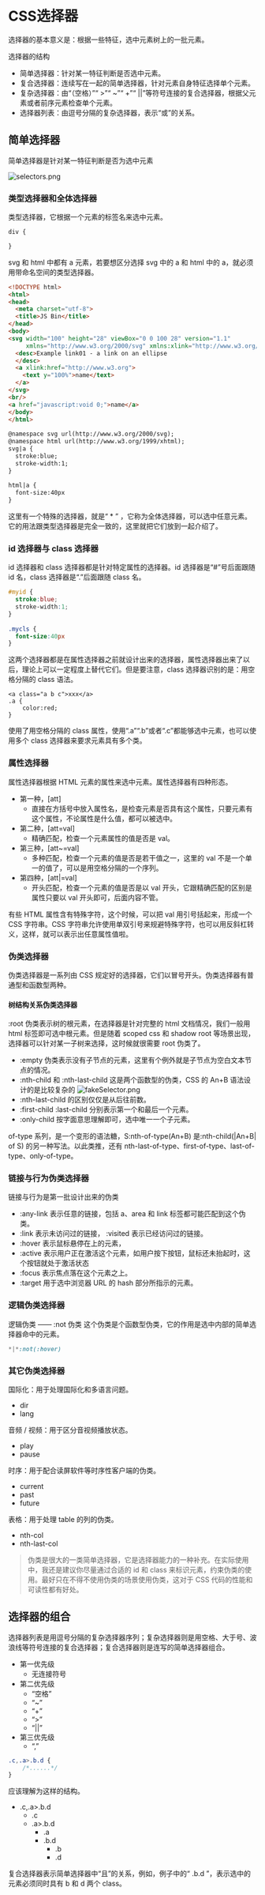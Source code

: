 
# CSS选择器
选择器的基本意义是：根据一些特征，选中元素树上的一批元素。

选择器的结构
- 简单选择器：针对某一特征判断是否选中元素。
- 复合选择器：连续写在一起的简单选择器，针对元素自身特征选择单个元素。
- 复杂选择器：由“（空格）”“ >”“ ~”“ +”“ ||”等符号连接的复合选择器，根据父元素或者前序元素检查单个元素。
- 选择器列表：由逗号分隔的复杂选择器，表示“或”的关系。

## 简单选择器
简单选择器是针对某一特征判断是否为选中元素

![selectors.png](img/20241024%20selectors.png)

### 类型选择器和全体选择器
类型选择器，它根据一个元素的标签名来选中元素。
```css
div {

}
```

svg 和 html 中都有 a 元素，若要想区分选择 svg 中的 a 和 html 中的 a，就必须用带命名空间的类型选择器。
```html
<!DOCTYPE html>
<html>
<head>
  <meta charset="utf-8">
  <title>JS Bin</title>
</head>
<body>
<svg width="100" height="28" viewBox="0 0 100 28" version="1.1"
     xmlns="http://www.w3.org/2000/svg" xmlns:xlink="http://www.w3.org/1999/xlink">
  <desc>Example link01 - a link on an ellipse
  </desc>
  <a xlink:href="http://www.w3.org">
    <text y="100%">name</text>
  </a>
</svg>
<br/>
<a href="javascript:void 0;">name</a>
</body>
</html>
 
@namespace svg url(http://www.w3.org/2000/svg);
@namespace html url(http://www.w3.org/1999/xhtml);
svg|a {
  stroke:blue;
  stroke-width:1;
}
 
html|a {
  font-size:40px
}
```
这里有一个特殊的选择器，就是“ * ” ，它称为全体选择器，可以选中任意元素。它的用法跟类型选择器是完全一致的，这里就把它们放到一起介绍了。

### id 选择器与 class 选择器
id 选择器和 class 选择器都是针对特定属性的选择器。id 选择器是“#”号后面跟随 id 名，class 选择器是“.”后面跟随 class 名。
```css
#myid {
  stroke:blue;
  stroke-width:1;
}
 
.mycls {
  font-size:40px
}
```
这两个选择器都是在属性选择器之前就设计出来的选择器，属性选择器出来了以后，理论上可以一定程度上替代它们。但是要注意，class 选择器识别的是：用空格分隔的 class 语法。
```
<a class="a b c">xxx</a>
.a {
    color:red;
}
```
使用了用空格分隔的 class 属性，使用“.a”“.b”或者“.c”都能够选中元素，也可以使用多个 class 选择器来要求元素具有多个类。

### 属性选择器
属性选择器根据 HTML 元素的属性来选中元素。属性选择器有四种形态。
- 第一种，[att]
  - 直接在方括号中放入属性名，是检查元素是否具有这个属性，只要元素有这个属性，不论属性是什么值，都可以被选中。
- 第二种，[att=val]
  - 精确匹配，检查一个元素属性的值是否是 val。
- 第三种，[att~=val]
  - 多种匹配，检查一个元素的值是否是若干值之一，这里的 val 不是一个单一的值了，可以是用空格分隔的一个序列。
- 第四种，[att|=val]
  - 开头匹配，检查一个元素的值是否是以 val 开头，它跟精确匹配的区别是属性只要以 val 开头即可，后面内容不管。

有些 HTML 属性含有特殊字符，这个时候，可以把 val 用引号括起来，形成一个 CSS 字符串。CSS 字符串允许使用单双引号来规避特殊字符，也可以用反斜杠转义，这样，就可以表示出任意属性值啦。

### 伪类选择器
伪类选择器是一系列由 CSS 规定好的选择器，它们以冒号开头。伪类选择器有普通型和函数型两种。

#### 树结构关系伪类选择器
:root 伪类表示树的根元素，在选择器是针对完整的 html 文档情况，我们一般用 html 标签即可选中根元素。但是随着 scoped css 和 shadow root 等场景出现，选择器可以针对某一子树来选择，这时候就很需要 root 伪类了。

- :empty 伪类表示没有子节点的元素，这里有个例外就是子节点为空白文本节点的情况。
- :nth-child 和 :nth-last-child 这是两个函数型的伪类，CSS 的 An+B 语法设计的是比较复杂的
![fakeSelector.png](img/20241024fakeSelectors.png)
- :nth-last-child 的区别仅仅是从后往前数。
- :first-child :last-child 分别表示第一个和最后一个元素。
- :only-child 按字面意思理解即可，选中唯一一个子元素。

of-type 系列，是一个变形的语法糖，S:nth-of-type(An+B) 是:nth-child(|An+B| of S) 的另一种写法。以此类推，还有 nth-last-of-type、first-of-type、last-of-type、only-of-type。

### 链接与行为伪类选择器
链接与行为是第一批设计出来的伪类
- :any-link 表示任意的链接，包括 a、area 和 link 标签都可能匹配到这个伪类。
- :link 表示未访问过的链接， :visited 表示已经访问过的链接。
- :hover 表示鼠标悬停在上的元素，
- :active 表示用户正在激活这个元素，如用户按下按钮，鼠标还未抬起时，这个按钮就处于激活状态
- :focus 表示焦点落在这个元素之上。
- :target 用于选中浏览器 URL 的 hash 部分所指示的元素。

### 逻辑伪类选择器
逻辑伪类 —— :not 伪类 这个伪类是个函数型伪类，它的作用是选中内部的简单选择器命中的元素。
```css
*|*:not(:hover)
```
### 其它伪类选择器
国际化：用于处理国际化和多语言问题。
- dir
- lang

音频 / 视频：用于区分音视频播放状态。
- play
- pause

时序：用于配合读屏软件等时序性客户端的伪类。
- current
- past
- future

表格：用于处理 table 的列的伪类。
- nth-col
- nth-last-col

> 伪类是很大的一类简单选择器，它是选择器能力的一种补充。在实际使用中，我还是建议你尽量通过合适的 id 和 class 来标识元素，约束伪类的使用。最好只在不得不使用伪类的场景使用伪类，这对于 CSS 代码的性能和可读性都有好处。

## 选择器的组合
选择器列表是用逗号分隔的复杂选择器序列；复杂选择器则是用空格、大于号、波浪线等符号连接的复合选择器；复合选择器则是连写的简单选择器组合。

- 第一优先级
  - 无连接符号
- 第二优先级
  - “空格”
  - “~”
  - “+”
  - “>”
  - “||”
- 第三优先级
  - “,”
```css
.c,.a>.b.d {
    /*......*/
}
```
应该理解为这样的结构。
- .c,.a>.b.d
  - .c
  - .a>.b.d
    - .a
    - .b.d
      - .b
      - .d

复合选择器表示简单选择器中“且”的关系，例如，例子中的“ .b.d ”，表示选中的元素必须同时具有 b 和 d 两个 class。
